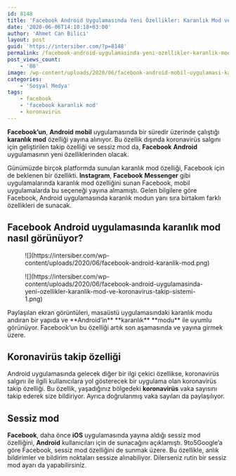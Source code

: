 ```yaml
---
id: 8148
title: 'Facebook Android Uygulamasında Yeni Özellikler: Karanlık Mod ve Koronavirüs Takip Sistemi'
date: '2020-06-06T14:10:18+03:00'
author: 'Ahmet Can Bilici'
layout: post
guid: 'https://intersiber.com/?p=8148'
permalink: /facebook-android-uygulamasinda-yeni-ozellikler-karanlik-mod-ve-koronavirus-takip-sistemi/
post_views_count:
    - '88'
image: /wp-content/uploads/2020/06/facebook-android-mobil-uygulamasi-karanlik-mod-ve-koronavirus-takip-sistemi.png
categories:
    - 'Sosyal Medya'
tags:
    - facebook
    - 'facebook karanlık mod'
    - koronavirüs
---
```


**Facebook’un**, **Android** **mobil** uygulamasında bir süredir üzerinde çalıştığı **karanlık** **mod** özelliği yayına alınıyor. Bu özellik dışında koronavirüs salgını için geliştirilen takip özelliği ve sessiz mod da, **Facebook** **Android** uygulamasının yeni özelliklerinden olacak.

Günümüzde birçok platformda sunulan karanlık mod özelliği, Facebook için de beklenen bir özellikti. **Instagram**, **Facebook** **Messenger** gibi uygulamalarında karanlık mod özelliğini sunan Facebook, mobil uygulamalarda bu seçeneği yayına almamıştı. Gelen bilgilere göre Facebook, Android uygulamasında karanlık modun yanı sıra birtakım farklı özellikleri de sunacak.

## Facebook Android uygulamasında karanlık mod nasıl görünüyor?

<figure class="wp-block-image size-large">![](https://intersiber.com/wp-content/uploads/2020/06/facebook-android-karanlik-mod.png)</figure><figure class="wp-block-image size-large">![](https://intersiber.com/wp-content/uploads/2020/06/facebook-android-uygulamasinda-yeni-ozellikler-karanlik-mod-ve-koronavirus-takip-sistemi-1.png)</figure>Paylaşılan ekran görüntüleri, masaüstü uygulamasındaki karanlık modu andıran bir yapıda ve **Android’in** **karanlık** **modu** ile uyumlu görünüyor. Facebook’un bu özelliği artık son aşamasında ve yayına girmek üzere.

## Koronavirüs takip özelliği

Android uygulamasında gelecek diğer bir ilgi çekici özellikse, koronavirüs salgını ile ilgili kullanıcılara yol gösterecek bir uygulama olan koronavirüs takip özelliği. Bu özellik, yaşadığınız bölgedeki **koronavirüs** vaka sayısını takip ederek size bildiriyor. Ayrıca doğrulanmış vaka sayıları da paylaşılıyor.

## Sessiz mod

**Facebook**, daha önce **iOS** uygulamasında yayına aldığı sessiz mod özelliğini, **Android** kullanıcıları için de sunacağını açıklamıştı. 9to5Google’a göre Facebook, sessiz mod özelliğini de sunmak üzere. Bu özellikle, anlık bildirimler ve bildirim noktaları sessize alınabiliyor. Dilerseniz rutin bir sessiz mod ayarı da yapabilirsiniz.